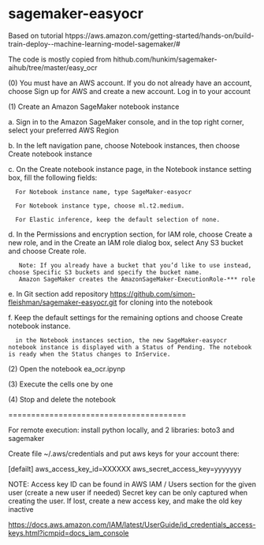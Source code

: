 # sagemaker-easyocr

  Based on tutorial htpps://aws.amazon.com/getting-started/hands-on/build-train-deploy--machine-learning-model-sagemaker/#

  The code is mostly copied from hithub.com/hunkim/sagemaker-aihub/tree/master/easy_ocr 

(0) You must have an AWS account. If you do not already have an account, choose Sign up for AWS and create a new account. Log in to your account 

(1) Create an Amazon SageMaker notebook instance 

   a. Sign in to the Amazon SageMaker console, and in the top right corner, select your preferred AWS Region 

   b. In the left navigation pane, choose Notebook instances, then choose Create notebook instance 

   c. On the Create notebook instance page, in the Notebook instance setting box, fill the following fields: 

      For Notebook instance name, type SageMaker-easyocr 

      For Notebook instance type, choose ml.t2.medium. 

      For Elastic inference, keep the default selection of none. 

   d. In the Permissions and encryption section, for IAM role, choose Create a new role, and in the Create an IAM role dialog box, select Any S3 bucket and choose Create role. 

       Note: If you already have a bucket that you’d like to use instead, choose Specific S3 buckets and specify the bucket name. 
       Amazon SageMaker creates the AmazonSageMaker-ExecutionRole-*** role 
   e. In Git section add repository https://github.com/simon-fleishman/sagemaker-easyocr.git for cloning into the notebook

   f. Keep the default settings for the remaining options and choose Create notebook instance. 

      in the Notebook instances section, the new SageMaker-easyocr notebook instance is displayed with a Status of Pending. The notebook is ready when the Status changes to InService. 

(2) Open the notebook ea_ocr.ipynp

(3) Execute the cells one by one

(4) Stop and delete the notebook
       
=======================================

For remote execution: install python locally, and 2 libraries: boto3 and sagemaker

Create file ~/.aws/credentials and put aws keys for your account there:

[defailt]
aws_access_key_id=XXXXXX
aws_secret_access_key=yyyyyyy

NOTE: Access key ID can be found in AWS IAM / Users section for the given user (create a new user if needed)
Secret key can be only captured when creating the user. If lost, create a new access key, and make the old key inactive

https://docs.aws.amazon.com/IAM/latest/UserGuide/id_credentials_access-keys.html?icmpid=docs_iam_console